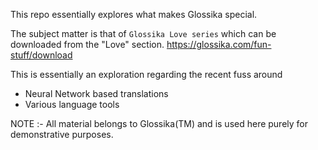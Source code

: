 This repo essentially explores what makes Glossika special.


The subject matter is that of `Glossika Love series` which can be downloaded from the "Love" section.  https://glossika.com/fun-stuff/download

This is essentially an exploration regarding the recent fuss around 
- Neural Network based translations
- Various language tools

NOTE :- 
All material belongs to Glossika(TM) and is used here purely for demonstrative purposes.
